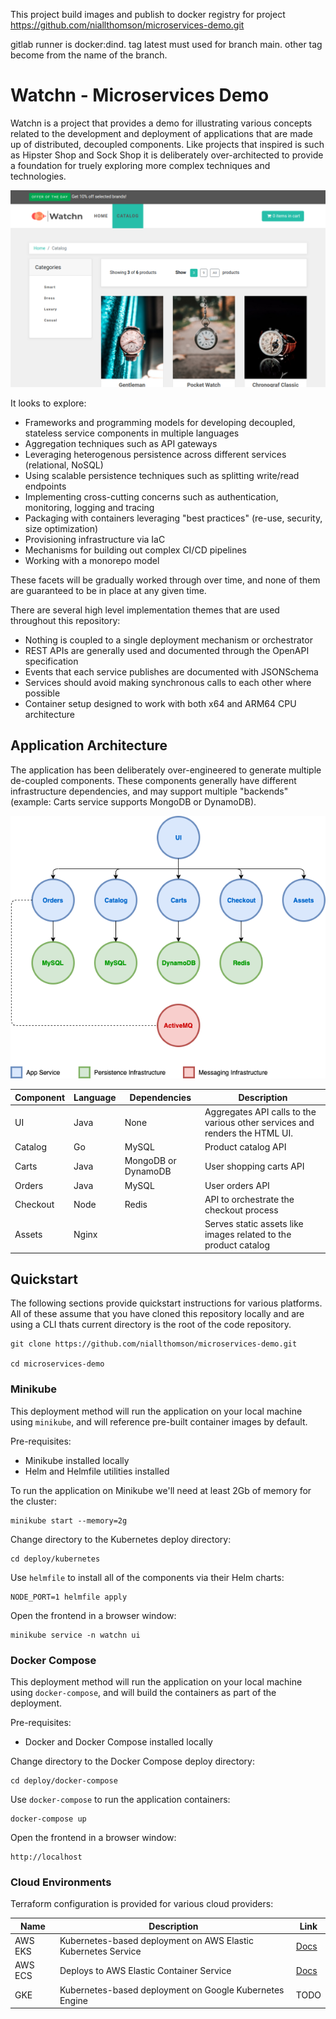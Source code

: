 
This project build images and publish to docker registry for project https://github.com/niallthomson/microservices-demo.git

gitlab runner is docker:dind. 
tag latest must used for branch main.
other tag become from the name of the branch.




# Watchn - Microservices Demo

Watchn is a project that provides a demo for illustrating various concepts related to the development and deployment of applications that are made up of distributed, decoupled components. Like projects that inspired is such as Hipster Shop and Sock Shop it is deliberately over-architected to provide a foundation for truely exploring more complex techniques and technologies.

![Screenshot](/docs/images/screenshot.png)

It looks to explore:
- Frameworks and programming models for developing decoupled, stateless service components in multiple languages
- Aggregation techniques such as API gateways
- Leveraging heterogenous persistence across different services (relational, NoSQL)
- Using scalable persistence techniques such as splitting write/read endpoints
- Implementing cross-cutting concerns such as authentication, monitoring, logging and tracing
- Packaging with containers leveraging "best practices" (re-use, security, size optimization)
- Provisioning infrastructure via IaC
- Mechanisms for building out complex CI/CD pipelines
- Working with a monorepo model

These facets will be gradually worked through over time, and none of them are guaranteed to be in place at any given time.

There are several high level implementation themes that are used throughout this repository:
- Nothing is coupled to a single deployment mechanism or orchestrator
- REST APIs are generally used and documented through the OpenAPI specification
- Events that each service publishes are documented with JSONSchema
- Services should avoid making synchronous calls to each other where possible
- Container setup designed to work with both x64 and ARM64 CPU architecture

## Application Architecture

The application has been deliberately over-engineered to generate multiple de-coupled components. These components generally have different infrastructure dependencies, and may support multiple "backends" (example: Carts service supports MongoDB or DynamoDB).

![Architecture](/docs/images/architecture.png)

| Component | Language | Dependencies        | Description                                                                 |
|-----------|----------|---------------------|-----------------------------------------------------------------------------|
| UI        | Java     | None                | Aggregates API calls to the various other services and renders the HTML UI. |
| Catalog   | Go       | MySQL               | Product catalog API                                                         |
| Carts     | Java     | MongoDB or DynamoDB | User shopping carts API                                                     |
| Orders    | Java     | MySQL               | User orders API                                                             |
| Checkout  | Node     | Redis               | API to orchestrate the checkout process                                     |
| Assets    | Nginx    |                     | Serves static assets like images related to the product catalog             |


## Quickstart

The following sections provide quickstart instructions for various platforms. All of these assume that you have cloned this repository locally and are using a CLI thats current directory is the root of the code repository.

```
git clone https://github.com/niallthomson/microservices-demo.git

cd microservices-demo
```

### Minikube

This deployment method will run the application on your local machine using `minikube`, and will reference pre-built container images by default.

Pre-requisites:
- Minikube installed locally
- Helm and Helmfile utilities installed

To run the application on Minikube we'll need at least 2Gb of memory for the cluster:

```
minikube start --memory=2g
```

Change directory to the Kubernetes deploy directory:

```
cd deploy/kubernetes
```

Use `helmfile` to install all of the components via their Helm charts:

```
NODE_PORT=1 helmfile apply
```

Open the frontend in a browser window:

```
minikube service -n watchn ui
```

### Docker Compose

This deployment method will run the application on your local machine using `docker-compose`, and will build the containers as part of the deployment.

Pre-requisites:
- Docker and Docker Compose installed locally

Change directory to the Docker Compose deploy directory:

```
cd deploy/docker-compose
```

Use `docker-compose` to run the application containers:

```
docker-compose up
```

Open the frontend in a browser window:

```
http://localhost
```

### Cloud Environments

Terraform configuration is provided for various cloud providers:

| Name | Description | Link |
|------|-------------|------|
| AWS EKS | Kubernetes-based deployment on AWS Elastic Kubernetes Service | [Docs](/deploy/terraform/eks-single-region/README.md) |
| AWS ECS | Deploys to AWS Elastic Container Service | [Docs](/deploy/terraform/ecs-single-region/README.md) |
| GKE | Kubernetes-based deployment on Google Kubernetes Engine | TODO |